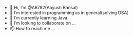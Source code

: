 - 👋 Hi, I’m @AB782(Aayush Bansal)
- 👀 I’m interested in programming as in general(solving DSA)
- 🌱 I’m currently learning Java
- 💞️ I’m looking to collaborate on ...
- 📫 How to reach me ...

<!---
AB782/AB782 is a ✨ special ✨ repository because its `README.md` (this file) appears on your GitHub profile.
You can click the Preview link to take a look at your changes.
--->
